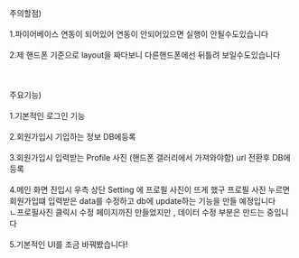 주의할점)<br/> <br/> 
1.파이어베이스 연동이 되어있어 연동이 안되어있으면 실행이 안될수도있습니다<br/> <br/> 
2.제 핸드폰 기준으로 layout을 짜다보니 다른핸드폰에선 뒤틀려 보일수도있습니다<br/> <br/> 
<br/> <br/> 
주요기능)<br/> <br/> 
1.기본적인 로그인 기능<br/> <br/> 
2.회원가입시 기입하는 정보 DB에등록<br/> <br/> 
3.회원가입시 입력받는 Profile 사진 (핸드폰 갤러리에서 가져와야함) url 전환후 DB에 등록<br/> <br/> 
4.메인 화면 진입시 우측 상단 Setting 에 프로필 사진이 뜨게 했구 프로필 사진 누르면 회원가입떄 입력받은 data를 수정하고 db에 update하는 기능을 만들 예정입니다<br/>
  ㄴ프로필사진 클릭시 수정 페이지까진 만들었지만 , 데이터 수정 부분은 만드는 중입니다<br/> <br/> 
5.기본적인 UI를 조금 바꿔봤습니다! 
